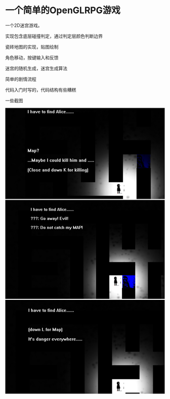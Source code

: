 # 一个简单的OpenGLRPG游戏 

一个2D迷宫游戏。

实现包含底层碰撞判定，通过判定层颜色判断边界

瓷砖地图的实现，贴图绘制

角色移动，按键输入和反馈

迷宫的随机生成，迷宫生成算法

简单的剧情流程

代码入门时写的，代码结构有些糟糕

一些截图

![](https://github.com/YonYuan/A-RPG-GameDemo-with-OpenGL/blob/master/screenshot/5.png)
![](https://github.com/YonYuan/A-RPG-GameDemo-with-OpenGL/blob/master/screenshot/6.png)
![](https://github.com/YonYuan/A-RPG-GameDemo-with-OpenGL/blob/master/screenshot/7.png)
